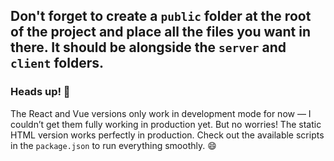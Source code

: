 ## Don't forget to create a `public` folder at the root of the project and place all the files you want in there. It should be alongside the `server` and `client` folders.

### Heads up! 🚀
The React and Vue versions only work in development mode for now — I couldn’t get them fully working in production yet.
But no worries! The static HTML version works perfectly in production.
Check out the available scripts in the `package.json` to run everything smoothly. 😄
